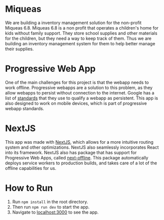 # Miqueas
We are building a inventory management solution for the non-profit Miqueas 6.8. Miqueas 6.8 is a non profit that operates a children's home for kids without family support. They store school supplies and other materials for the children, but they need a way to keep track of them. Thus we are building an inventory management system for them to help better manage their supplies.

# Progressive Web App
One of the main challenges for this project is that the webapp needs to work offline. Progressive webapps are a solution to this problem, as they allow webapps to persist without connection to the internet. Google has a list of [standards](https://developers.google.com/web/progressive-web-apps/) that they use to qualify a webapp as persistent. This app is also designed to work on mobile devices, which is part of progressive webapp standards.

# NextJS
This app was made with [NextJS](https://nextjs.org/learn/basics/getting-started), which allows for a more intuitive routing system and other optimizations. NextJS also seamlessly incorporates React into its framework. NextJS also has package that has support for Progressive Web Apps, called [next-offline](https://github.com/hanford/next-offline). This package automatically deploys service workers to production builds, and takes care of a lot of the offline capabilities for us.

# How to Run
1. Run `npm install` in the root directory.
2. Then run `npm run dev` to start the app.
3. Navigate to [localhost:3000](localhost:3000) to see the app.
